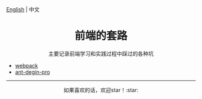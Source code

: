 [English](README.md) | 中文

<h1 align="center">前端的套路</h1>

<div align="center">主要记录前端学习和实践过程中踩过的各种坑</div>

* [webpack](zh-CN/webpack/README.md)
* [ant-degin-pro](zh-CN/ant-design-pro/README.md)

---

<div align="center">如果喜欢的话，欢迎star！:star: </div>